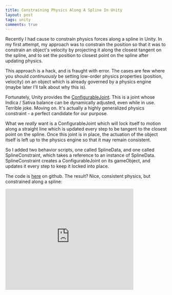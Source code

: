 ```yaml
---
title: Constraining Physics Along A Spline In Unity
layout: post
tags: unity
comments: true
---
```


Recently I had cause to constrain physics forces along a spline in Unity. In my first attempt, my approach was to constrain the position so that it was to constrain an object's velocity by projecting it along the closest tangent on the spline, and to set the position to closest point on the spline after updating physics.

This approach is a hack, and is fraught with error. The cases are few where you should *continuously* be setting low-order physics properties (position, velocity) on an object which is already governed by a physics engine (maybe later I'll talk about why this is).

Fortunately, Unity provides the [ConfigurableJoint](http://docs.unity3d.com/Manual/class-ConfigurableJoint.html). This is a joint whose Indica / Sativa balance can be dynamically adjusted, even while in use. Terrible joke. Moving on. It's actually a highly generalized physics constraint - a perfect candidate for our purpose.

What we *really* want is a ConfigurableJoint which will lock itself to motion along a straight line which is updated every step to be tangent to the closest point on the spline. Once this joint is in place, the actuation of the object itself is left up to the physics engine so that it may remain consistent.

So I added two behavior scripts, one called SplineData, and one called SplineConstraint, which takes a reference to an instance of SplineData. SplineConstraint creates a ConfigurableJoint on its gameObject, and updates it every step to keep it locked into place.

The code is [here](https://github.com/stett/unity-physics-splines/tree/e37a267d8b962517d958c7b31ca50655604d665f) on github. The result? Nice, consistent physics, but constrained along a spline:

<iframe width="400" height="315" src="https://www.youtube.com/embed/qiUhr-Hkic0" frameborder="0" allowfullscreen></iframe>
